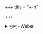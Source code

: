 +++
title = "+११"

+++
<details><summary>मूलम् - Weber</summary>

What regards the edition of this kâṇḍa and the next following two I am greatly indebted to the liberality of the Imperial Government of France, which enabled me to collate here in Berlin during summer 1854 three mss. belonging to the Imperial library of Paris (= P), viz. D. 146 for the eleventh, D. 159 for the twelfth, and D. 160 for the thirteenth kâṇḍa.
</details>